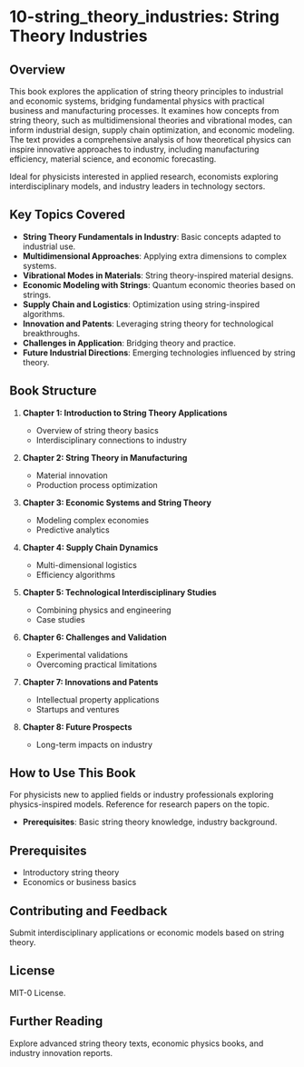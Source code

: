 # 10-string_theory_industries: String Theory Industries

## Overview

This book explores the application of string theory principles to industrial and economic systems, bridging fundamental physics with practical business and manufacturing processes. It examines how concepts from string theory, such as multidimensional theories and vibrational modes, can inform industrial design, supply chain optimization, and economic modeling. The text provides a comprehensive analysis of how theoretical physics can inspire innovative approaches to industry, including manufacturing efficiency, material science, and economic forecasting.

Ideal for physicists interested in applied research, economists exploring interdisciplinary models, and industry leaders in technology sectors.

## Key Topics Covered

- **String Theory Fundamentals in Industry**: Basic concepts adapted to industrial use.
- **Multidimensional Approaches**: Applying extra dimensions to complex systems.
- **Vibrational Modes in Materials**: String theory-inspired material designs.
- **Economic Modeling with Strings**: Quantum economic theories based on strings.
- **Supply Chain and Logistics**: Optimization using string-inspired algorithms.
- **Innovation and Patents**: Leveraging string theory for technological breakthroughs.
- **Challenges in Application**: Bridging theory and practice.
- **Future Industrial Directions**: Emerging technologies influenced by string theory.

## Book Structure

1. **Chapter 1: Introduction to String Theory Applications**
   - Overview of string theory basics
   - Interdisciplinary connections to industry

2. **Chapter 2: String Theory in Manufacturing**
   - Material innovation
   - Production process optimization

3. **Chapter 3: Economic Systems and String Theory**
   - Modeling complex economies
   - Predictive analytics

4. **Chapter 4: Supply Chain Dynamics**
   - Multi-dimensional logistics
   - Efficiency algorithms

5. **Chapter 5: Technological Interdisciplinary Studies**
   - Combining physics and engineering
   - Case studies

6. **Chapter 6: Challenges and Validation**
   - Experimental validations
   - Overcoming practical limitations

7. **Chapter 7: Innovations and Patents**
   - Intellectual property applications
   - Startups and ventures

8. **Chapter 8: Future Prospects**
   - Long-term impacts on industry

## How to Use This Book

For physicists new to applied fields or industry professionals exploring physics-inspired models. Reference for research papers on the topic.

- **Prerequisites**: Basic string theory knowledge, industry background.

## Prerequisites

- Introductory string theory
- Economics or business basics

## Contributing and Feedback

Submit interdisciplinary applications or economic models based on string theory.

## License

MIT-0 License.

## Further Reading

Explore advanced string theory texts, economic physics books, and industry innovation reports.
